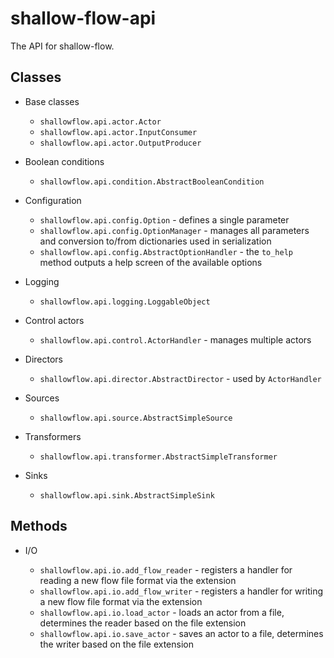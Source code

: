 # shallow-flow-api
The API for shallow-flow.

## Classes

* Base classes

  * `shallowflow.api.actor.Actor`
  * `shallowflow.api.actor.InputConsumer`
  * `shallowflow.api.actor.OutputProducer`

* Boolean conditions

  * `shallowflow.api.condition.AbstractBooleanCondition`

* Configuration

  * `shallowflow.api.config.Option` - defines a single parameter
  * `shallowflow.api.config.OptionManager` - manages all parameters and conversion to/from dictionaries used in serialization
  * `shallowflow.api.config.AbstractOptionHandler` - the `to_help` method outputs a help screen of the available options

* Logging

  * `shallowflow.api.logging.LoggableObject`

* Control actors

  * `shallowflow.api.control.ActorHandler` - manages multiple actors
    
* Directors

  * `shallowflow.api.director.AbstractDirector` - used by `ActorHandler`

* Sources

  * `shallowflow.api.source.AbstractSimpleSource`

* Transformers

  * `shallowflow.api.transformer.AbstractSimpleTransformer`
    
* Sinks

  * `shallowflow.api.sink.AbstractSimpleSink`


## Methods

* I/O

  * `shallowflow.api.io.add_flow_reader` - registers a handler for reading a new flow file format via the extension
  * `shallowflow.api.io.add_flow_writer` - registers a handler for writing a new flow file format via the extension
  * `shallowflow.api.io.load_actor` - loads an actor from a file, determines the reader based on the file extension
  * `shallowflow.api.io.save_actor` - saves an actor to a file, determines the writer based on the file extension
